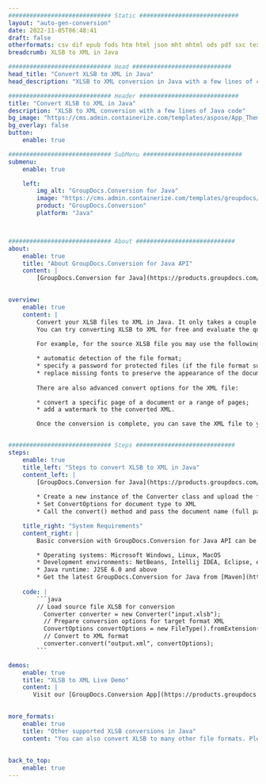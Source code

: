```yaml
---
############################# Static ############################
layout: "auto-gen-conversion"
date: 2022-11-05T06:48:41
draft: false
otherformats: csv dif epub fods htm html json mht mhtml ods pdf sxc tex tsv xlam xls xlsb xlsm xlsx xlt xltm xltx xml xps
breadcrumb: XLSB to XML in Java

############################# Head ############################
head_title: "Convert XLSB to XML in Java"
head_description: "XLSB to XML conversion in Java with a few lines of code. Convert over 160 file formats using the GroupDocs document conversion API for Java"

############################# Header ############################
title: "Convert XLSB to XML in Java"
description: "XLSB to XML conversion with a few lines of Java code"
bg_image: "https://cms.admin.containerize.com/templates/aspose/App_Themes/V3/images/bg/header1.png"
bg_overlay: false
button:
    enable: true

############################# SubMenu ############################
submenu:
    enable: true

    left:
        img_alt: "GroupDocs.Conversion for Java"
        image: "https://cms.admin.containerize.com/templates/groupdocs/images/product-logos/90x90-noborder/groupdocs-conversion-java.png"
        product: "GroupDocs.Conversion"
        platform: "Java"



############################# About ############################
about:
    enable: true
    title: "About GroupDocs.Conversion for Java API"
    content: |
        [GroupDocs.Conversion for Java](https://products.groupdocs.com/conversion/java/) is an advanced file format conversion API for converting between popular image and document formats such as Microsoft Office, OpenDocument, PDF, HTML, email, CAD. and much more with just a few lines of code. The native API automatically detects the formats of the original documents and offers many options for customizing the converted documents. Along with the function of extracting information from a document, it also supports caching of the conversion results to the local disk by default. However, any type of cache storage can be supported by implementing the appropriate interfaces - Amazon S3, Dropbox, Google Drive, Windows Azure, Reddis, or any others.
    

overview:
    enable: true
    content: |
        Convert your XLSB files to XML in Java. It only takes a couple of lines of Java code on any platform of your choice, such as Windows, Linux, macOS.
        You can try converting XLSB to XML for free and evaluate the quality of the conversion results. Along with simple file conversion scripts, you can try more sophisticated options for loading the XLSB source file and storing the XML output. 
        
        For example, for the source XLSB file you may use the following load options:

        * automatic detection of the file format;
        * specify a password for protected files (if the file format supports it);
        * replace missing fonts to preserve the appearance of the document.
        
        There are also advanced convert options for the XML file:

        * convert a specific page of a document or a range of pages;
        * add a watermark to the converted XML.

        Once the conversion is complete, you can save the XML file to your local file path or to any third party storage such as FTP, Amazon S3, Google Drive, Dropbox etc. Please note - to convert XLSB to XML, you do not need to install any additional software, such as MS Office, Open Office, Adobe Acrobat Reader etc.


############################# Steps ############################
steps:
    enable: true
    title_left: "Steps to convert XLSB to XML in Java"
    content_left: |
        [GroupDocs.Conversion for Java](https://products.groupdocs.com/conversion/java/) allows developers to easily convert XLSB file to XML with a few lines of code.
        
        * Create a new instance of the Converter class and upload the file XLSB with the full path
        * Set ConvertOptions for document type to XML
        * Call the convert() method and pass the document name (full path) and format (XML) as a parameter

    title_right: "System Requirements"
    content_right: |
        Basic conversion with GroupDocs.Conversion for Java API can be done with just a few lines of code. Our APIs are supported on all major platforms and operating systems. Before executing the code below, make sure you have the following prerequisites installed on your system.

        * Operating systems: Microsoft Windows, Linux, MacOS
        * Development environments: NetBeans, Intellij IDEA, Eclipse, etc.
        * Java runtime: J2SE 6.0 and above
        * Get the latest GroupDocs.Conversion for Java from [Maven](https://repository.groupdocs.com/webapp/#/artifacts/browse/tree/General/repo/com/groupdocs/groupdocs-conversion)
         
    code: |
        ```java    
        // Load source file XLSB for conversion
          Converter converter = new Converter("input.xlsb");
          // Prepare conversion options for target format XML
          ConvertOptions convertOptions = new FileType().fromExtension("xml").getConvertOptions();
          // Convert to XML format
          converter.convert("output.xml", convertOptions);
        ```

demos:
    enable: true
    title: "XLSB to XML Live Demo"
    content: |
       Visit our [GroupDocs.Conversion App](https://products.groupdocs.app/conversion/family) website and try XLSB to XML conversion now. The free demo has the following benefits
          

more_formats:
    enable: true
    title: "Other supported XLSB conversions in Java"
    content: "You can also convert XLSB to many other file formats. Please see the list below."
       
       
back_to_top:
    enable: true
---
```

